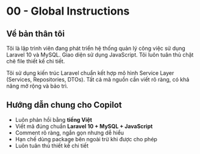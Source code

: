 # 00 - Global Instructions

## Về bản thân tôi
Tôi là lập trình viên đang phát triển hệ thống quản lý công việc sử dụng Laravel 10 và MySQL. Giao diện sử dụng JavaScript. Tôi luôn tuân thủ chặt chẽ file thiết kế chi tiết.

Tôi sử dụng kiến trúc Laravel chuẩn kết hợp mô hình Service Layer (Services, Repositories, DTOs). Tất cả mã nguồn cần viết rõ ràng, có khả năng mở rộng và bảo trì.

## Hướng dẫn chung cho Copilot
- Luôn phản hồi bằng **tiếng Việt**
- Viết mã đúng chuẩn **Laravel 10 + MySQL + JavaScript**
- Comment rõ ràng, ngắn gọn nhưng dễ hiểu
- Hạn chế dùng package bên ngoài trừ khi được cho phép
- Luôn tuân thủ thiết kế chi tiết